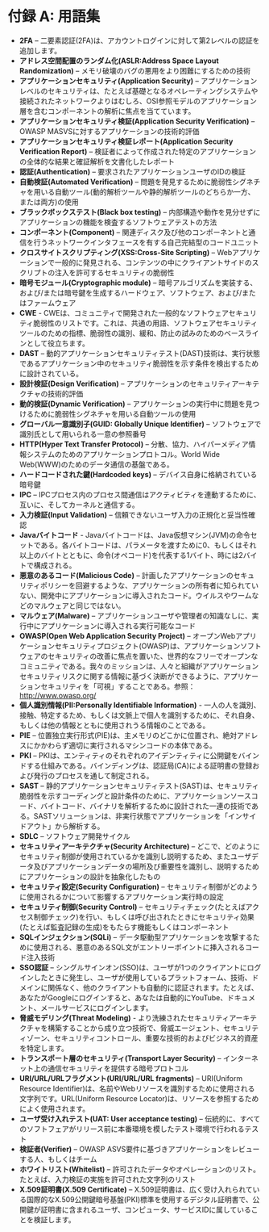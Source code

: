 # 付録 A: 用語集

- **2FA** – 二要素認証(2FA)は、アカウントログインに対して第2レベルの認証を追加します。
- **アドレス空間配置のランダム化(ASLR:Address Space Layout Randomization)** – メモリ破壊のバグの悪用をより困難にするための技術
- **アプリケーションセキュリティ(Application Security)** – アプリケーションレベルのセキュリティは、たとえば基礎となるオペレーティングシステムや接続されたネットワークよりはむしろ、OSI参照モデルのアプリケーション層を含むコンポーネントの解析に焦点を当てています。
- **アプリケーションセキュリティ検証(Application Security Verification)** – OWASP MASVSに対するアプリケーションの技術的評価
- **アプリケーションセキュリティ検証レポート(Application Security Verification Report)** – 検証者によって作成された特定のアプリケーションの全体的な結果と確証解析を文書化したレポート
- **認証(Authentication)** – 要求されたアプリケーションユーザのIDの検証
- **自動検証(Automated Verification)** – 問題を発見するために脆弱性シグネチャを用いる自動ツール(動的解析ツールや静的解析ツールのどちらか一方、または両方)の使用
- **ブラックボックステスト(Black box testing)** – 内部構造や動作を見分せずにアプリケーションの機能を検査するソフトウェアテストの方法
- **コンポーネント(Component)** – 関連ディスク及び他のコンポーネントと通信を行うネットワークインタフェースを有する自己完結型のコードユニット
- **クロスサイトスクリプティング(XSS:Cross-Site Scripting)** – Webアプリケーションで一般的に発見される、コンテンツの中にクライアントサイドのスクリプトの注入を許可するセキュリティの脆弱性
- **暗号モジュール(Cryptographic module)** – 暗号アルゴリズムを実装する、および/または暗号鍵を生成するハードウェア、ソフトウェア、および/またはファームウェア
- **CWE** - CWEは、コミュニティで開発された一般的なソフトウェアセキュリティ脆弱性のリストです。これは、共通の用語、ソフトウェアセキュリティツールのための指標、脆弱性の識別、緩和、防止の試みのためのベースラインとして役立ちます。
- **DAST** – 動的アプリケーションセキュリティテスト(DAST)技術は、実行状態であるアプリケーション中のセキュリティ脆弱性を示す条件を検出するために設計されている。
- **設計検証(Design Verification)** – アプリケーションのセキュリティアーキテクチャの技術的評価
- **動的検証(Dynamic Verification)** – アプリケーションの実行中に問題を見つけるために脆弱性シグネチャを用いる自動ツールの使用
- **グローバル一意識別子(GUID: Globally Unique Identifier)** – ソフトウェアで識別氏として用いられる一意の参照番号
- **HTTP(Hyper Text Transfer Protocol)** – 分散、協力、ハイパーメディア情報システムのためのアプリケーションプロトコル。World Wide Web(WWW)のためのデータ通信の基盤である。
- **ハードコードされた鍵(Hardcoded keys)** – デバイス自身に格納されている暗号鍵
- **IPC** – IPCプロセス内のプロセス間通信はアクティビティを連動するために、互いに、そしてカーネルと通信する。
- **入力検証(Input Validation)** – 信頼できないユーザ入力の正規化と妥当性確認
- **Javaバイトコード** - Javaバイトコードは、Java仮想マシン(JVM)の命令セットである。各バイトコードは、パラメータを渡すために0、もしくはそれ以上のバイトとともに、命令(オペコード)を代表する1バイト、時には2バイトで構成される。
- **悪意のあるコード(Malicious Code)** – 計画したアプリケーションのセキュリティポリシーを回避するような、アプリケーションの所有者に知られていない、開発中にアプリケーションに導入されたコード。ウイルスやワームなどのマルウェアと同じではない。
- **マルウェア(Malware)** – アプリケーションユーザや管理者の知識なしに、実行中にアプリケーションに導入される実行可能なコード
- **OWASP(Open Web Application Security Project)** – オープンWebアプリケーションセキュリティプロジェクト(OWASP)は、アプリケーションソフトウェアのセキュリティの改善に焦点を置いた、世界的なフリーでオープンなコミュニティである。我々のミッションは、人々と組織がアプリケーションセキュリティリスクに関する情報に基づく決断ができるように、アプリケーションセキュリティを「可視」することである。参照：http://www.owasp.org/
- **個人識別情報(PII:Personally Identifiable Information)** - 一人の人を識別、接触、特定するため、もしくは文脈上で個人を識別するために、それ自身、もしくは他の情報とともに使用されうる情報のことである。
- **PIE** – 位置独立実行形式(PIE)は、主メモリのどこかに位置され、絶対アドレスにかかわらず適切に実行されるマシンコードの本体である。
- **PKI** – PKIは、エンティティのそれぞれのアイデンティティに公開鍵をバインドする仕組みである。バインディングは、認証局(CA)による証明書の登録および発行のプロセスを通して制定される。
- **SAST** – 静的アプリケーションセキュリティテスト(SAST)は、セキュリティ脆弱性を示すコーディングと設計条件のために、アプリケーションソースコード、バイトコード、バイナリを解析するために設計された一連の技術である。SASTソリューションは、非実行状態でアプリケーションを「インサイドアウト」から解析する。
- **SDLC** – ソフトウェア開発サイクル
- **セキュリティアーキテクチャ(Security Architecture)** – どこで、どのようにセキュリティ制御が使用されているかを識別し説明するため、またユーザデータ及びアプリケーションデータの場所及び重要性を識別し、説明するためにアプリケーションの設計を抽象化したもの
- **セキュリティ設定(Security Configuration)** – セキュリティ制御がどのように使用されるかについて影響するアプリケーション実行時の設定
- **セキュリティ制御(Security Control)** – セキュリティチェック(たとえばアクセス制御チェック)を行い、もしくは呼び出されたときにセキュリティ効果(たとえば監査記録の生成)をもたらす機能もしくはコンポーネント
- **SQLインジェクション(SQLi)** – データ駆動型アプリケーションを攻撃するために使用される、悪意のあるSQL文がエントリーポイントに挿入されるコード注入技術
- **SSO認証** – シングルサインオン(SSO)は、ユーザが1つのクライアントにログインしたときに発生し、ユーザが使用しているプラットフォーム、技術、ドメインに関係なく、他のクライアントも自動的に認証されます。たとえば、あなたがGoogleにログインすると、あなたは自動的にYouTube、ドキュメント、メールサービスにログインします。
- **脅威モデリング(Threat Modeling)** - より洗練されたセキュリティアーキテクチャを構築することから成り立つ技術で、脅威エージェント、セキュリティゾーン、セキュリティコントロール、重要な技術的およびビジネス的資産を特定します。
- **トランスポート層のセキュリティ(Transport Layer Security)** – インターネット上の通信セキュリティを提供する暗号プロトコル
- **URI/URL/URLフラグメント(URI/URL/URL fragments)** – URI(Uniform Resource Identifier)は、名前やWebリソースを識別するために使用される文字列です。URL(Uniform Resource Locator)は、リソースを参照するためによく使用されます。
- **ユーザ受け入れテスト(UAT: User acceptance testing)** – 伝統的に、すべてのソフトフェアがリリース前に本番環境を模したテスト環境で行われるテスト
- **検証者(Verifier)** – OWASP ASVS要件に基づきアプリケーションをレビューする人、もしくはチーム
- **ホワイトリスト(Whitelist)** – 許可されたデータやオペレーションのリスト。たとえば、入力検証の実施を許可された文字列のリスト
- **X.509証明書(X.509 Certificate)** – X.509証明書は、広く受け入れられている国際的なX.509公開鍵暗号基盤(PKI)標準を使用するデジタル証明書で、公開鍵が証明書に含まれるユーザ、コンピュータ、サービスIDに属していることを検証します。
